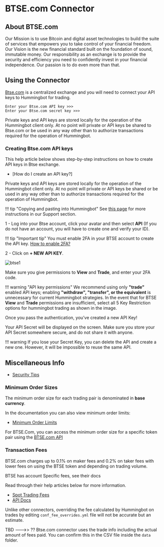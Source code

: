 # BTSE.com Connector


## About BTSE.com

Our Mission is to use Bitcoin and digital asset technologies to build the suite of services that empowers you to take control of your financial freedom. Our Vision is the new financial standard built on the foundation of sound, immutable money. Our responsibility as an exchange is to provide the security and efficiency you need to confidently invest in your financial independence. Our passion is to do even more than that.


## Using the Connector

[Btse.com](https://www.btse.com/en/home) is a centralized exchange and you will need to connect your API keys to Hummingbot for trading.

```
Enter your Btse.com API key >>>
Enter your Btse.com secret key >>>
```

Private keys and API keys are stored locally for the operation of the Hummingbot client only. At no point will private or API keys be shared to Btse.com or be used in any way other than to authorize transactions required for the operation of Hummingbot.


### Creating Btse.com API keys

This help article below shows step-by-step instructions on how to create API keys in Btse exchange.

* [How do I create an API key?]

Private keys and API keys are stored locally for the operation of the Hummingbot client only. At no point will private or API keys be shared or be used in any way other than to authorize transactions required for the operation of Hummingbot.

!!! tip "Copying and pasting into Hummingbot"
    See [this page](/faq/troubleshooting/#paste-items-from-clipboard-in-putty) for more instructions in our Support section.


1 - Log into your Btse account, click your avatar and then select **API** (If you do not have an account, you will have to create one and verify your ID).


!!! tip "Important tip"
    You must enable 2FA in your BTSE account to create the API key. [How to enable 2FA?](https://support.btse.com/en/support/solutions/articles/43000061521-2fa-two-factor-authentication-)

2 - Click on **+ NEW API KEY**.

![btse1](/assets/img/btse_apikeys.png)

Make sure you give permissions to **View** and **Trade**, and enter your 2FA code. 

!!! warning "API key permissions"
    We recommend using only **"trade"** enabled API keys; enabling **"withdraw", "transfer", or the equivalent** is unnecessary for current Hummingbot strategies. In the event that for BTSE  **View** and **Trade** permissions are insufficient, select all 5 Key Restriction options for hummingbot trading as shown in the image.

Once you pass the authentication, you’ve created a new API Key!

Your API Secret will be displayed on the screen. Make sure you store your API Secret somewhere secure, and do not share it with anyone.

!!! warning
    If you lose your Secret Key, you can delete the API and create a new one. However, it will be impossible to reuse the same API.

## Miscellaneous Info

* [Security Tips](https://support.btse.com/en/support/solutions/articles/43000044048-security-tips)

### Minimum Order Sizes

The minimum order size for each trading pair is denominated in **base currency**. 

In the documentation you can also view minimum order limits:

* [Minimum Order Limits](https://support.btse.com/en/support/solutions/articles/43000533815)

For BTSE.Com, you can access the minimum order size for a specific token pair using the [BTSE.com API](https://www.btse.com/apiexplorer/spot/#getpublicmarketsummary)


### Transaction Fees

BTSE.com charges up to 0.1% on maker fees and 0.2% on taker fees with lower fees on using the BTSE token and depending on trading volume.

BTSE has account Specific fees, see their docs

Read through their help articles below for more information.

* [Spot Trading Fees](https://support.btse.com/en/support/solutions/articles/43000587197-spot-trading-fees)
* [API Docs](https://www.btse.com/apiexplorer/spot/#getfees)

Unlike other connectors, overriding the fee calculated by Hummingbot on trades by editing `conf_fee_overrides.yml` file will not be accurate but an estimate.

TBD --->> ?? Btse.com connector uses the trade info including the actual amount of fees paid. You can confirm this in the CSV file inside the `data` folder.
